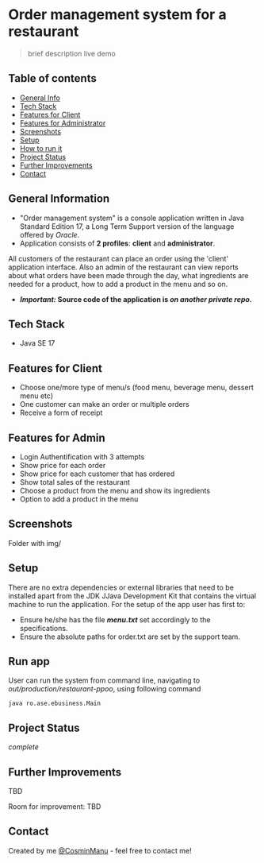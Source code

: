 # Order management system for a restaurant
> brief description
> live demo

## Table of contents
* [General Info](#general-information)
* [Tech Stack](#tech-stack)
* [Features for Client](#features-for-client)
* [Features for Administrator](#features-for-admin)
* [Screenshots](#screenshots)
* [Setup](#setup)
* [How to run it](#run-app)
* [Project Status](#project-status)
* [Further Improvements](#further-improvements)
* [Contact](#contact)

## General Information
- "Order management system" is a console application written in Java Standard Edition 17, a Long Term Support version of the language offered by _Oracle_. 
- Application consists of **2 profiles**: **client** and **administrator**.

All customers of the restaurant can place an order using the 'client' application interface. Also an admin of the restaurant can view reports about what orders have been made through the day, what ingredients are needed for a product, how to add a product in the menu and so on.
- **_Important:_ Source code of the application is _on another private repo_.**

## Tech Stack
- Java SE 17

## Features for Client
- Choose one/more type of menu/s (food menu, beverage menu, dessert menu etc)
- One customer can make an order or multiple orders
- Receive a form of receipt


## Features for Admin
- Login Authentification with 3 attempts
- Show price for each order
- Show price for each customer that has ordered
- Show total sales of the restaurant
- Choose a product from the menu and show its ingredients
- Option to add a product in the menu


## Screenshots
Folder with img/

## Setup
There are no extra dependencies or external libraries that need to be installed apart from the JDK JJava Development Kit that contains the virtual machine to run the application.
For the setup of the app user has first to:
- Ensure he/she has the file **_menu.txt_** set accordingly to the specifications.
- Ensure the absolute paths for order.txt are set by the support team.

## Run app
User can run the system from command line, navigating to _out/production/restaurant-ppoo_, using following command

`java ro.ase.ebusiness.Main`

## Project Status
_complete_

## Further Improvements
TBD

Room for improvement: TBD

## Contact
Created by me [@CosminManu](https://www.linkedin.com/in/cosminmanu/) - feel free to contact me!
